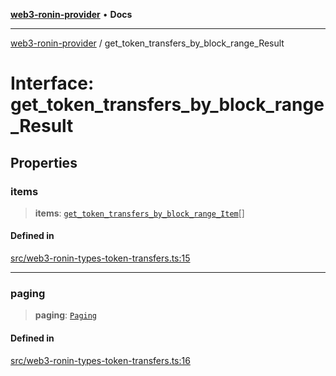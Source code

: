 [**web3-ronin-provider**](../README.md) • **Docs**

***

[web3-ronin-provider](../globals.md) / get\_token\_transfers\_by\_block\_range\_Result

# Interface: get\_token\_transfers\_by\_block\_range\_Result

## Properties

### items

> **items**: [`get_token_transfers_by_block_range_Item`](get_token_transfers_by_block_range_Item.md)[]

#### Defined in

[src/web3-ronin-types-token-transfers.ts:15](https://github.com/chuacw/web3-ronin-provider/blob/023290ecb372f58c7f32d82694336112a4fc5a2a/src/web3-ronin-types-token-transfers.ts#L15)

***

### paging

> **paging**: [`Paging`](Paging.md)

#### Defined in

[src/web3-ronin-types-token-transfers.ts:16](https://github.com/chuacw/web3-ronin-provider/blob/023290ecb372f58c7f32d82694336112a4fc5a2a/src/web3-ronin-types-token-transfers.ts#L16)
